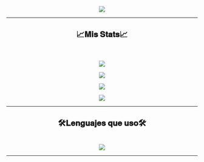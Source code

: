 <p align="center"><img src="https://readme-typing-svg.demolab.com?font=Fira+Code&pause=1000&center=true&vCenter=true&width=435&lines=Hola+soy+Iker+Erdociain;Programador+de+Front+End"></a></p>

<hr/>

<h2 align="center">📈𝐌𝐢𝐬 𝐒𝐭𝐚𝐭𝐬📈</h2>

<br/>

<p align="center">
 <img src="https://streak-stats.demolab.com?user=IkerOwO&theme=calm&border_radius=15&date_format=M%20j%5B%2C%20Y%5D"/>

<p align="center">
 <img src="https://github-readme-stats-eight-theta.vercel.app/api/top-langs/?username=IkerOwO&layout=compact&langs_count=8&theme=radical&locale=en"/>
<p align="center">
    <img src="https://github-readme-activity-graph.vercel.app/graph?username=IkerOwO&theme=modern-lilac"/>

<p align="center">
 <img src="https://github-profile-trophy.vercel.app/?username=IkerOwO&theme=discord"</a></p>

<hr/>

<h2 align="center">🛠️𝐋𝐞𝐧𝐠𝐮𝐚𝐣𝐞𝐬 𝐪𝐮𝐞 𝐮𝐬𝐨🛠️</h2>
<br/>

<div align="center">

<img src="https://skillicons.dev/icons?i=html,css,js,py,sqlite,linux,vscode,)](https://skillicons.dev)"/>
</div>
<hr/>

